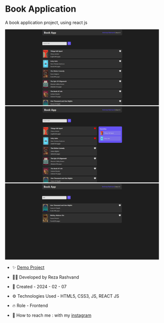 # Book Application

A book application project, using react js

![16](https://github.com/Reza-Developer01/BookApp/blob/main/16.png)
![17](https://github.com/Reza-Developer01/BookApp/blob/main/17.png)
![18](https://github.com/Reza-Developer01/BookApp/blob/main/18.png)

- ✨ [Demo Project](https://book-app-silk.vercel.app/)

- 👨‍💻 Developed by Reza Rashvand

- 📅 Created - 2024 - 02 - 07

- ⚙️ Technologies Used - HTML5, CSS3, JS, REACT JS

- 🔥 Role - Frontend

- 🤝 How to reach me : with my [instagram](https://www.instagram.com/amirreza_rashvand_developer)
